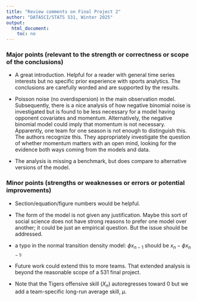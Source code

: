 ```yaml
---
title: "Review comments on Final Project 2"
author: "DATASCI/STATS 531, Winter 2025"
output:
  html_document:
    toc: no
---
```


### Major points (relevant to the strength or correctness or scope of the conclusions)

* A great introduction. Helpful for a reader with general time series interests but no specific prior experience with sports analytics. The conclusions are carefully worded and are supported by the results.

* Poisson noise (no overdispersion) in the main observation model. Subsequently, there is a nice analysis of how negative binomial noise is investigated but is found to be less necessary for a model having opponent covariates and momentum. Alternatively, the negative binomial model could imply that momentum is not necessary. Apparently, one team for one season is not enough to distinguish this.  The authors recognize this. They appropriately investigate the question of whether momentum matters with an open mind, looking for the evidence both ways coming from the models and data.

* The analysis is missing a benchmark, but does compare to alternative versions of the model.

### Minor points (strengths or weaknesses or errors or potential improvements)

* Section/equation/figure numbers would be helpful.

* The form of the model is not given any justification. Maybe this sort of social science does not have strong reasons to prefer one model over another; it could be just an empirical question. But the issue should be addressed.

* a typo in the normal transition density model: $\phi x_{n-1}$ should be $x_n - \phi x_{n-1}$.

* Future work could extend this to more teams. That extended analysis is beyond the reasonable scope of a 531 final project.

* Note that the Tigers offensive skill ($X_n$) autoregresses toward 0 but we add a team-specific long-run average skill, $\mu$.









